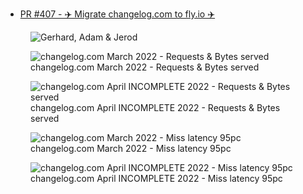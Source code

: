 - [PR #407 - ✈️ Migrate changelog.com to fly.io ✈️](https://github.com/thechangelog/changelog.com/pull/407)

<figure class="richtext-figure richtext-figure--full">
  <img src="https://changelog-assets.s3.amazonaws.com/shipit/shipit-50--kaizen5.jpg" alt="Gerhard, Adam & Jerod" loading="lazy">
</figure>

<figure class="richtext-figure richtext-figure--full">
  <img src="https://changelog-assets.s3.amazonaws.com/shipit/50/shipit-50--march-reqs-bytes.png" alt="changelog.com March 2022 - Requests & Bytes served" loading="lazy">
  <figcaption><span>changelog.com March 2022 - Requests & Bytes served</span></figcaption> 
</figure>

<figure class="richtext-figure richtext-figure--full">
  <img src="https://changelog-assets.s3.amazonaws.com/shipit/50/shipit-50--april-incomplete-reqs-bytes.png" alt="changelog.com April INCOMPLETE 2022 - Requests & Bytes served" loading="lazy">
  <figcaption><span>changelog.com April INCOMPLETE 2022 - Requests & Bytes served</span></figcaption> 
</figure>

<figure class="richtext-figure richtext-figure--full">
  <img src="https://changelog-assets.s3.amazonaws.com/shipit/50/shipit-50--march-miss-latency.png" alt="changelog.com March 2022 - Miss latency 95pc" loading="lazy">
  <figcaption><span>changelog.com March 2022 - Miss latency 95pc</span></figcaption> 
</figure>

<figure class="richtext-figure richtext-figure--full">
  <img src="https://changelog-assets.s3.amazonaws.com/shipit/50/shipit-50--april-incomplete-miss-latency.png" alt="changelog.com April INCOMPLETE 2022 - Miss latency 95pc" loading="lazy">
  <figcaption><span>changelog.com April INCOMPLETE 2022 - Miss latency 95pc</span></figcaption> 
</figure>